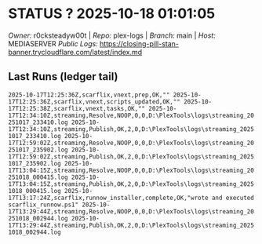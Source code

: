 # STATUS ? 2025-10-18 01:01:05

*Owner:* r0cksteadyw00t  |  *Repo:* plex-logs  |  *Branch:* main  |  *Host:* MEDIASERVER
*Public Logs:* https://closing-pill-stan-banner.trycloudflare.com/latest/index.md

## Last Runs (ledger tail)

``
2025-10-17T12:25:36Z,scarflix,vnext,prep,OK,""
2025-10-17T12:25:36Z,scarflix,vnext,scripts_updated,OK,""
2025-10-17T12:25:38Z,scarflix,vnext,tasks,OK,""
2025-10-17T12:34:10Z,streaming,Resolve,NOOP,0,0,D:\PlexTools\logs\streaming_20251017_233410.log
2025-10-17T12:34:10Z,streaming,Publish,OK,2,0,D:\PlexTools\logs\streaming_20251017_233410.log
2025-10-17T12:59:02Z,streaming,Resolve,NOOP,0,0,D:\PlexTools\logs\streaming_20251017_235902.log
2025-10-17T12:59:02Z,streaming,Publish,OK,2,0,D:\PlexTools\logs\streaming_20251017_235902.log
2025-10-17T13:04:15Z,streaming,Resolve,NOOP,0,0,D:\PlexTools\logs\streaming_20251018_000415.log
2025-10-17T13:04:15Z,streaming,Publish,OK,2,0,D:\PlexTools\logs\streaming_20251018_000415.log
2025-10-17T13:17:24Z,scarflix,runnow_installer,complete,OK,"wrote and executed scarflix_runnow.ps1"
2025-10-17T13:29:44Z,streaming,Resolve,NOOP,0,0,D:\PlexTools\logs\streaming_20251018_002944.log
2025-10-17T13:29:44Z,streaming,Publish,OK,2,0,D:\PlexTools\logs\streaming_20251018_002944.log
``
